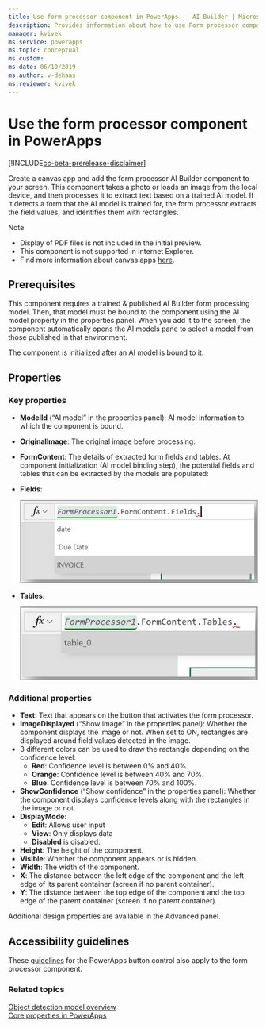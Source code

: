 ```yaml
---
title: Use form processor component in PowerApps -  AI Builder | Microsoft Docs
description: Provides information about how to use Form processor component in PowerApps
manager: kvivek
ms.service: powerapps
ms.topic: conceptual
ms.custom: 
ms.date: 06/10/2019
ms.author: v-dehaas
ms.reviewer: kvivek
---
```


# Use the form processor component in PowerApps

[!INCLUDE[cc-beta-prerelease-disclaimer](./includes/cc-beta-prerelease-disclaimer.md)]

Create a canvas app and add the form processor AI Builder component to your screen. This component takes a photo or loads an image from the local device, and then processes it to extract text based on a trained AI model. If it detects a form that the AI model is trained for, the form processor extracts the field values, and identifies them with rectangles.

 >[!NOTE] 
 > - Display of PDF files is not included in the initial preview.
 > - This component is not supported in Internet Explorer.
 > - Find more information about canvas apps [here](/powerapps/maker/canvas-apps/getting-started).

## Prerequisites
This component requires a trained & published AI Builder form processing model. Then, that model must be bound to the component using the AI model property in the properties panel.
When you add it to the screen, the component automatically opens the AI models pane to select a model from those published in that environment. 

The component is initialized after an AI model is bound to it.

## Properties
### Key properties
 - **ModelId** (“AI model” in the properties panel): AI model information to which the component is bound.
 - **OriginalImage**: The original image before processing.
 - **FormContent**: The details of extracted form fields and tables. At component initialization (AI model binding step), the potential fields and tables that can be extracted by the models are populated:
 - **Fields**:

    ![Form fields screen](media/form-fields.png "Form fields screen")
 - **Tables**:

    ![Form tables screen](media/form-tables.png "Form tables screen") 

### Additional properties
 - **Text**: Text that appears on the button that activates the form processor.
 - **ImageDisplayed** (“Show image” in the properties panel): Whether the component displays the image or not. When set to ON, rectangles are displayed around field values detected in the image.
 - 3 different colors can be used to draw the rectangle depending on the confidence level:
     - **Red**: Confidence level is between 0% and 40%.
     - **Orange**: Confidence level is between 40% and 70%.
     - **Blue**: Confidence level is between 70% and 100%.
 - **ShowConfidence** (“Show confidence” in the properties panel): Whether the component displays confidence levels along with the rectangles in the image or not.
 - **DisplayMode**:
     - **Edit**: Allows user input
     - **View**: Only displays data 
     - **Disabled** is disabled.
 - **Height**: The height of the component.
 - **Visible**: Whether the component appears or is hidden.
 - **Width**: The width of the component.
 - **X**: The distance between the left edge of the component and the left edge of its parent container (screen if no parent container).
 - **Y**: The distance between the top edge of the component and the top edge of the parent container (screen if no parent container).

Additional design properties are available in the Advanced panel.

## Accessibility guidelines
These [guidelines](/powerapps/maker/canvas-apps/controls/control-button) for the PowerApps button control also apply to the form processor component.

### Related topics

[Object detection model overview](object-detection-overview.md)<br/>
[Core properties in PowerApps](/powerapps/maker/canvas-apps/controls/properties-core)

